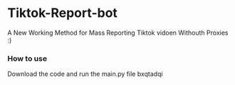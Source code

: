 # Tiktok-Report-bot
A New Working Method for Mass Reporting Tiktok vidoen Withouth Proxies :)
### How to use
Download the code and run the main.py file
bxqtadqi